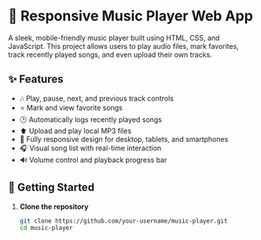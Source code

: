 # 🎵 Responsive Music Player Web App

A sleek, mobile-friendly music player built using HTML, CSS, and JavaScript. This project allows users to play audio files, mark favorites, track recently played songs, and even upload their own tracks.

## ✨ Features

- 🎶 Play, pause, next, and previous track controls
- ⭐ Mark and view favorite songs
- 🕒 Automatically logs recently played songs
- ⬆️ Upload and play local MP3 files
- 📱 Fully responsive design for desktop, tablets, and smartphones
- 🎧 Visual song list with real-time interaction
- 🔊 Volume control and playback progress bar

## 🚀 Getting Started

1. **Clone the repository**
   ```bash
   git clone https://github.com/your-username/music-player.git
   cd music-player
